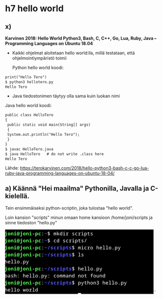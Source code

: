 # h7 hello world #
  
## x) ##  

**Karvinen 2018: Hello World Python3, Bash, C, C++, Go, Lua, Ruby, Java – Programming Languages on Ubuntu 18.04**

- Kaikki ohjelmat aloitetaan hello world:lla, millä testataan, että ohjelmointiympäristö toimii 
  
  Python hello world koodi:
``` 
print("Hello Tero")
$ python3 hellotero.py
Hello Tero
```
- Java tiedostonimen täytyy olla sama kuin luokan nimi 
  
Java hello world koodi:
```
public class HelloTero
{
 public static void main(String[] args)
 {
 System.out.println("Hello Tero");
 }
}
$ javac HelloTero.java
$ java HelloTero   # do not write .class here
Hello Tero
```

Lähde: https://terokarvinen.com/2018/hello-python3-bash-c-c-go-lua-ruby-java-programming-languages-on-ubuntu-18-04/

## a) Käännä "Hei maailma" Pythonilla, Javalla ja C-kielellä.  ##

Tein ensimmäiseksi python-scriptin, joka tulostaa "hello world".

Loin kansion "scripts" minun omaan home kansioon /home/joni/scripts ja sinne tiedoston "hello.py"

![alt text](https://github.com/faltjon/linuxkurssi/blob/main/h7/kuvat/1-python.png " ")¨


